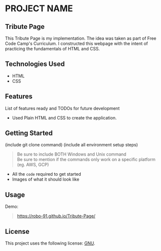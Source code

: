 # PROJECT NAME

## Tribute Page

This Tribute Page is my implementation. The idea was taken as part of Free Code Camp's Curriculum. I constructed this webpage with the intent of practicing the fundamentals of HTML and CSS.

## Technologies Used

* HTML
* CSS

## Features

List of features ready and TODOs for future development
* Used Plain HTML and CSS to create the application.

## Getting Started
   
(include git clone command)
(include all environment setup steps)

> Be sure to include BOTH Windows and Unix command  
> Be sure to mention if the commands only work on a specific platform (eg. AWS, GCP)

- All the `code` required to get started
- Images of what it should look like

## Usage

Demo:
>https://robo-91.github.io/Tribute-Page/

## License

This project uses the following license: [GNU](https://www.gnu.org/licenses/gpl-3.0.en.html).
